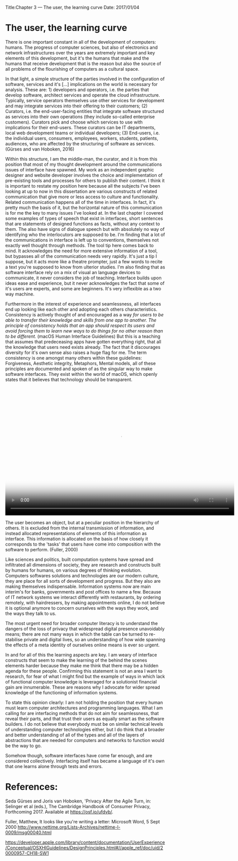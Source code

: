Title:Chapter 3 — The user, the learning curve
Date: 2017/01/04

# The user, the learning curve

There is one important constant in all of the development of computers: humans. The progress of computer sciences, but also of electronics and network infrastructures over the years are extremely important and key elements of this development, but it's the humans that make and the humans that receive development that is the reason but also the source of all problems of the flourishing of computers as a cultural space.

In that light, a simple structure of the parties involved in the configuration of software, services and it's [...] implications on the world is necessary for analysis. These are: 1) developers and operators, i.e. the parties that develop software, architect services and operate the cloud infrastructure. Typically, service operators themselves use other services for development and may integrate services into their offering to their customers; (2) Curators, i.e. the end-user-facing entities that integrate software structured as services into their own operations (they include so-called enterprise customers). Curators pick and choose which services to use with implications for their end-users. These curators can be IT departments, local web development teams or individual developers; (3) End-users, i.e. the individual users, consumers, employees, workers, students, patients, audiences, who are affected by the structuring of software as services. (Gürses and van Hoboken, 2016)

Within this structure, I am the middle-man, the curator, and it is from this position that most of my thought development around the communications issues of interface have spawned. My work as an independent graphic designer and website developer involves the choice and implementation of pre-existing tools and processes for others to publish their content. I think it is important to restate my position here because all the subjects I've been looking at up to now in this dissertation are various constructs of related communication that give more or less access to culture and functionality. Related communication happens all of the time in interfaces. In fact, it's pretty much the basis of it, but the horizontal nature of this communication is for me the key to many issues I've looked at. In the last chapter I covered some examples of types of speech that exist in interfaces, short sentences that are statements of designed functions as facts, without any context to them. The also have signs of dialogue speech but with absolutely no way of identifying who the interlocutors are supposed to be. I'm finding that a lot of the communications in interface is left up to conventions, themselves not exactly well thought through methods. The tool tip here comes back to mind. It acknowledges the need for more extensive information of a tool, but bypasses all of the communication needs very rapidly. It's just a tip I suppose, but it acts more like a theatre prompter, just a few words to recite a text you're supposed to know from ulterior studies. I'm also finding that as software interface rely on a mix of visual an language devices to communicate, it never considers the job of teaching. Interface builds upon ideas ease and experience, but it never acknowledges the fact that some of it's users are experts, and some are beginners. It's very inflexible as a two way machine.

Furthermore in the interest of experience and seamlessness, all interfaces end up looking like each other and adopting each others characteristics. Consistency is actively thought of and encouraged as a way *for users to be able to transfer their knowledge and skills from one app to another. The principle of consistency holds that an app should respect its users and avoid forcing them to learn new ways to do things for no other reason than to be different.* (macOS Human Interface Guidelines) But this is a teaching that assumes that predeceasing apps have gotten everything right, that all the knowledge that users need exists already. The fact that it discourages diversity for it's own sense also raises a huge flag for me. The term consistency is one amongst many others within these guidelines: Forgiveness, Aesthetic integrity, Metaphors, Mental models, all of these principles are documented and spoken of as the singular way to make software interfaces. They exist within the world of macOS, which openly states that it believes that technology should be transparent.

<video controls="" poster="http://contemporary-home-computing.org/art-and-tech/not/material/mcluhnik.jpg" height="405" width="720">
		<source src="http://contemporary-home-computing.org/art-and-tech/not/material/09.webm" type="video/webm">
		<source src="http://contemporary-home-computing.org/art-and-tech/not/material/09-web.mp4" type="video/mp4">
	</video>

The user becomes an object, but at a peculiar position in the hierarchy of others. It is excluded from the internal transmission of information, and instead allocated representations of elements of this information as interface. This information is allocated on the basis of how closely it corresponds to the 'tasks' that users have come into composition with the software to perform. (Fuller, 2000)

Like sciences and politics, built computation systems have spread and infiltrated all dimensions of society, they are research and constructs built by humans for humans, on various degrees of thinking evolution. Computers softwares solutions and technologies are our modern culture, they are place for all sorts of development and progress. But they also are making themselves indispensable. Information systems now are main interim's for banks, governments and post offices to name a few. Because of IT network systems we interact differently with restaurants, by ordering remotely, with hairdressers, by making appointments online, I do not believe it is optional anymore to concern ourselves with the ways they work, and the ways they talk to us.

The most urgent need for broader computer literacy is to understand the dangers of the loss of privacy that widespread digital presence unavoidably means; there are not many ways in which the table can be turned to re-stabilise private and digital lives, so an understanding of how wide spanning the effects of a meta identity of ourselves online means is ever so urgent.

In and for all of this the learning aspects are key. I am weary of interface constructs that seem to make the learning of the behind the scenes elements harder because they make me think that there may be a hidden agenda for these people. Confirming this statement is not an area I want to research, for fear of what I might find but the example of ways in which lack of functional computer knowledge is leveraged for a solutionist financial gain are innumerable. These are reasons why I advocate for wider spread knowledge of the functioning of information systems.

To state this opinion clearly: I am not holding the position that every human must learn computer architectures and programming languages. What I am calling for are interfacing methods that do not aim for seamlessness, that reveal their parts, and that trust their users as equally smart as the software builders. I do not believe that everybody must be on similar technical levels of understanding computer technologies either, but I do think that a broader and better understanding of all of the types and all of the layers of abstractions that are needed for computers and networks to function would be the way to go. 



Somehow though, software interfaces have come far enough, and are considered collectively. Interfacing itself has became a language of it's own that one learns alone through tests and errors.


# References:

Seda Gürses and Joris van Hoboken, 'Privacy After the Agile Turn, in: Selinger et al (eds.), The
Cambridge Handbook of Consumer Privacy, Forthcoming 2017. Available at https://osf.io/ufdvb/.

Fuller, Matthew, It looks like you're writing a letter: Microsoft Word, 5 Sept 2000 http://www.nettime.org/Lists-Archives/nettime-l-0009/msg00040.html

https://developer.apple.com/library/content/documentation/UserExperience/Conceptual/OSXHIGuidelines/DesignPrinciples.html#//apple_ref/doc/uid/20000957-CH18-SW1
